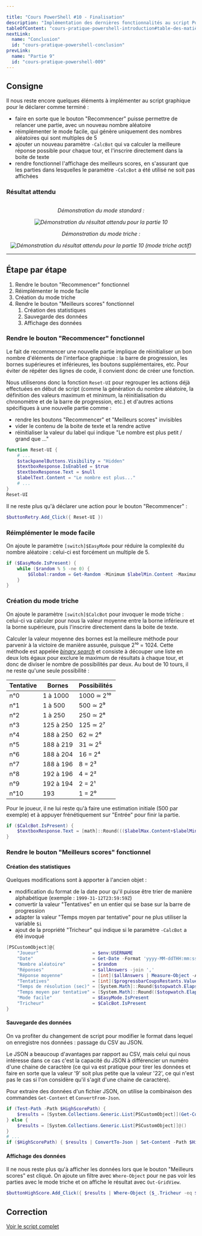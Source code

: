 ```yaml
---

title: "Cours PowerShell #10 - Finalisation"
description: "Implémentation des dernières fonctionnalités au script PowerShell, avec notamment un mode triche et une amélioration globale de l'utilisation de l'interface graphique."
tableOfContent: "cours-pratique-powershell-introduction#table-des-matières"
nextLink:
  name: "Conclusion"
  id: "cours-pratique-powershell-conclusion"
prevLink:
  name: "Partie 9"
  id: "cours-pratique-powershell-009"
---
```


## Consigne

Il nous reste encore quelques éléments à implémenter au script graphique pour le déclarer comme terminé :

- faire en sorte que le bouton "Recommencer" puisse permettre de relancer une partie, avec un nouveau nombre aléatoire
- réimplémenter le mode facile, qui génère uniquement des nombres aléatoires qui sont multiples de 5
- ajouter un nouveau paramètre `-CalcBot` qui va calculer la meilleure réponse possible pour chaque tour, et l'inscrire directement dans la boite de texte
- rendre fonctionnel l'affichage des meilleurs scores, en s'assurant que les parties dans lesquelles le paramètre `-CalcBot` a été utilisé ne soit pas affichées

### Résultat attendu

<div style="display: flex; justify-content: space-evenly; flex-wrap: wrap; text-align: center; font-style: italic;">
    <div>
        <p>Démonstration du mode standard :</p>
        <img src="/assets/images/resultat-cours-powershell-010.webp" alt="Démonstration du résultat attendu pour la partie 10">
    </div>
    <div>
        <p>Démonstration du mode triche :</p>
        <img src="/assets/images/resultat-cours-powershell-010-mode-triche.webp" alt="Démonstration du résultat attendu pour la partie 10 (mode triche actif)">
    </div>
</div>

---

## Étape par étape

1. Rendre le bouton "Recommencer" fonctionnel
2. Réimplémenter le mode facile
3. Création du mode triche
4. Rendre le bouton "Meilleurs scores" fonctionnel
   1. Création des statistiques
   2. Sauvegarde des données
   3. Affichage des données

### Rendre le bouton "Recommencer" fonctionnel

Le fait de recommencer une nouvelle partie implique de réinitialiser un bon nombre d'éléments de l'interface graphique : la barre de progression, les bornes supérieures et inférieures, les boutons supplémentaires, etc. Pour éviter de répéter des lignes de code, il convient donc de créer une fonction.

Nous utiliserons donc la fonction `Reset-UI` pour regrouper les actions déjà effectuées en début de script (comme la génération du nombre aléatoire, la définition des valeurs maximum et minimum, la réinitialisation du chronomètre et de la barre de progression, etc.) et d'autres actions spécifiques à une nouvelle partie comme :

- rendre les boutons "Recommencer" et "Meilleurs scores" invisibles
- vider le contenu de la boite de texte et la rendre active
- réinitialiser la valeur du label qui indique "Le nombre est plus petit / grand que ..."

```powershell
function Reset-UI {
    # ...
    $stackpanelButtons.Visibility = "Hidden"
    $textboxResponse.IsEnabled = $true
    $textboxResponse.Text = $null
    $labelText.Content = "Le nombre est plus..."
    # ...
}
Reset-UI
```

Il ne reste plus qu'à déclarer une action pour le bouton "Recommencer" :

```powershell
$buttonRetry.Add_Click({ Reset-UI })
```

### Réimplémenter le mode facile

On ajoute le paramètre `[switch]$EasyMode` pour réduire la complexité du nombre aléatoire : celui-ci est forcément un multiple de 5.

```powershell
if ($EasyMode.IsPresent) {
    while ($random % 5 -ne 0) {
        $Global:random = Get-Random -Minimum $labelMin.Content -Maximum $labelMax.Content
    }
}
```

### Création du mode triche

On ajoute le paramètre `[switch]$CalcBot` pour invoquer le mode triche : celui-ci va calculer pour nous la valeur moyenne entre la borne inférieure et la borne supérieure, puis l'inscrire directement dans la boite de texte.

Calculer la valeur moyenne des bornes est la meilleure méthode pour parvenir à la victoire de manière assurée, puisque 2¹⁰ = 1024. Cette méthode est appelée *[binary search](https://en.wikipedia.org/wiki/Binary_search_algorithm)* et consiste à découper une liste en deux lots égaux pour exclure le maximum de résultats à chaque tour, et donc de diviser le nombre de possibilités par deux. Au bout de 10 tours, il ne reste qu'une seule possibilité :

Tentative | Bornes | Possibilités
--------- | ------ | ------------
n°0 | 1 à 1000 | 1000 ≃ 2¹⁰
n°1 | 1 à 500 | 500 ≃ 2⁹
n°2 | 1 à 250 | 250 ≃ 2⁸
n°3 | 125 à 250 | 125 ≃ 2⁷
n°4 | 188 à 250 | 62 ≃ 2⁶
n°5 | 188 à 219 | 31 ≃ 2⁵
n°6 | 188 à 204 | 16 = 2⁴
n°7 | 188 à 196 | 8 = 2³
n°8 | 192 à 196 | 4 = 2²
n°9 | 192 à 194 | 2 = 2¹
n°10 | 193 | 1 = 2⁰

Pour le joueur, il ne lui reste qu'à faire une estimation initiale (500 par exemple) et à appuyer frénétiquement sur "Entrée" pour finir la partie.

```powershell
if ($CalcBot.IsPresent) {
    $textboxResponse.Text = [math]::Round((($labelMax.Content+$labelMin.Content)/2),0)
}
```

### Rendre le bouton "Meilleurs scores" fonctionnel

#### Création des statistiques

Quelques modifications sont à apporter à l'ancien objet :

- modification du format de la date pour qu'il puisse être trier de manière alphabétique (exemple : `1999-31-12T23:59:59Z`)
- convertir la valeur "Tentatives" en un entier qui se base sur la barre de progression
- adapter la valeur "Temps moyen par tentative" pour ne plus utiliser la variable `$i`
- ajout de la propriété "Tricheur" qui indique si le paramètre `-CalcBot` a été invoqué

```powershell
[PSCustomObject]@{
    "Joueur"                    = $env:USERNAME
    "Date"                      = Get-Date -Format 'yyyy-MM-ddTHH:mm:ssZ'
    "Nombre aléatoire"          = $random
    "Réponses"                  = $allAnswers -join ','
    "Réponse moyenne"           = [int]($allAnswers | Measure-Object -Average).Average
    "Tentatives"                = [int]($progressbarCoupsRestants.Value)
    "Temps de résolution (sec)" = [System.Math]::Round($stopwatch.Elapsed.TotalSeconds,3)
    "Temps moyen par tentative" = [System.Math]::Round(($stopwatch.Elapsed.TotalSeconds / $progressbarCoupsRestants.Value),3)
    "Mode facile"               = $EasyMode.IsPresent
    "Tricheur"                  = $CalcBot.IsPresent
}
```

#### Sauvegarde des données

On va profiter du changement de script pour modifier le format dans lequel on enregistre nos données : passage du CSV au JSON.

Le JSON a beaucoup d'avantages par rapport au CSV, mais celui qui nous intéresse dans ce cas c'est la capacité du JSON à différencier un numéro d'une chaine de caractère (ce qui va est pratique pour tirer les données et faire en sorte que la valeur '9' soit plus petite que la valeur '22', ce qui n'est pas le cas si l'on considère qu'il s'agit d'une chaine de caractère).

Pour extraire des données d'un fichier JSON, on utilise la combinaison des commandes `Get-Content` et `ConvertFrom-Json`.

```powershell
if (Test-Path -Path $HighScorePath) { 
    $results = [System.Collections.Generic.List[PSCustomObject]](Get-Content $HighScorePath | ConvertFrom-Json)
} else {
    $results = [System.Collections.Generic.List[PSCustomObject]]@()
}
# ...
if ($HighScorePath) { $results | ConvertTo-Json | Set-Content -Path $HighScorePath -Encoding UTF8 }
```

#### Affichage des données

Il ne nous reste plus qu'à afficher les données lors que le bouton "Meilleurs scores" est cliqué. On ajoute un filtre avec `Where-Object` pour ne pas voir les parties avec le mode triche et on affiche le résultat avec `Out-GridView`.

```powershell
$buttonHighScore.Add_Click({ $results | Where-Object {$_.Tricheur -eq $false} | Sort-Object -Property 'Temps de résolution (sec)' | Out-GridView })
```

## Correction

<a class="solution" href="https://github.com/leobouard/leobouard.github.io/blob/main/assets/scripts/cours-pratique-powershell-010.ps1" target="_blank">Voir le script complet</a>
